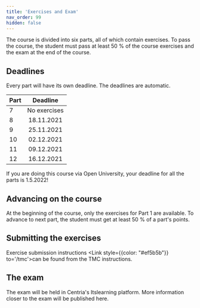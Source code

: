 ```yaml
---
title: 'Exercises and Exam'
nav_order: 99
hidden: false
---
```


The course is divided into six parts, all of which contain exercises. To pass the course, the student must pass at least 50 % of the course exercises and the exam at the end of the course.

## Deadlines

Every part will have its own deadline. The deadlines are automatic.

| Part | Deadline         |
| :----| :---------------:|
| 7    |   No exercises   |
| 8    |   18.11.2021     |
| 9    |   25.11.2021     |
| 10   |   02.12.2021     |
| 11   |   09.12.2021     |
| 12   |   16.12.2021     |


<Note>
If you are doing this course via Open University, your deadline for all the parts is 1.5.2022!
</Note>

## Advancing on the course

At the beginning of the course, only the exercises for Part 1 are available. To advance to next part, the student must get at least 50 % of a part's points.

## Submitting the exercises

Exercise submission instructions <Link style={{color: "#ef5b5b"}} to='/tmc'>can be found from the TMC instructions.</Link> 

## The exam

The exam will be held in Centria's Itslearning platform. More information closer to the exam will be published here.